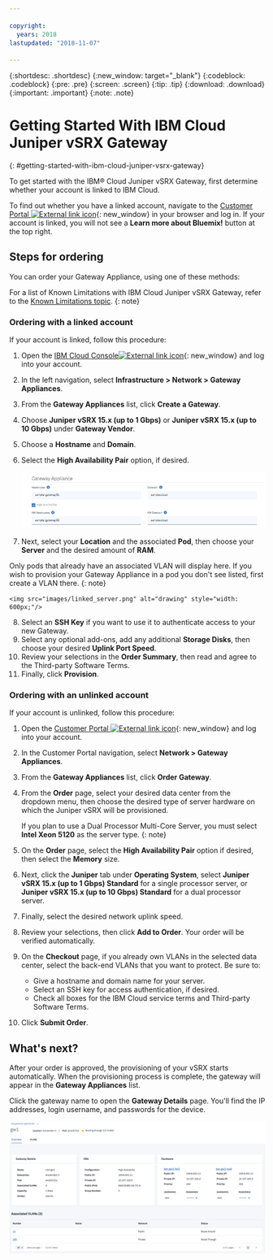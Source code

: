 ```yaml
---

copyright:
  years: 2018
lastupdated: "2018-11-07"

---
```


{:shortdesc: .shortdesc}
{:new_window: target="_blank"}
{:codeblock: .codeblock}
{:pre: .pre}
{:screen: .screen}
{:tip: .tip}
{:download: .download}
{:important: .important}
{:note: .note}

# Getting Started With IBM Cloud Juniper vSRX Gateway
{: #getting-started-with-ibm-cloud-juniper-vsrx-gateway}

To get started with the IBM® Cloud Juniper vSRX Gateway, first determine whether your account is linked to IBM Cloud.

To find out whether you have a linked account, navigate to the [Customer Portal ![External link icon](../../icons/launch-glyph.svg "External link icon")](https://control.softlayer.com/){: new_window} in your browser and log in. If your account is linked, you will not see a **Learn more about Bluemix!** button at the top right.

## Steps for ordering

You can order your Gateway Appliance, using one of these methods:

For a list of Known Limitations with IBM Cloud Juniper vSRX Gateway, refer to the [Known Limitations topic](/docs/infrastructure/vsrx?topic=vsrx-known-limitations-for-ibm-cloud-juniper-vsrx).
{: note}

### Ordering with a linked account
If your account is linked, follow this procedure:

1.	Open the [IBM Cloud Console![External link icon](../../icons/launch-glyph.svg "External link icon")](https://cloud.ibm.com/){: new_window} and log into your account.
2.	In the left navigation, select **Infrastructure > Network > Gateway Appliances**.
3.	From the **Gateway Appliances** list, click **Create a Gateway**.
4. Choose **Juniper vSRX 15.x (up to 1 Gbps)** or **Juniper vSRX 15.x (up to 10 Gbps)** under **Gateway Vendor**.
5. Choose a **Hostname** and **Domain**.
6. Select the **High Availability Pair** option, if desired.

	<img src="images/linked_order.png" alt="drawing" style="width: 700px;"/>

7. Next, select your **Location** and the associated **Pod**, then choose your **Server** and the desired amount of **RAM**.

  Only pods that already have an associated VLAN will display here. If you wish to provision your Gateway Appliance in a pod you don't see listed, first create a VLAN there.
  {: note}

	<img src="images/linked_server.png" alt="drawing" style="width: 600px;"/>

8. Select an **SSH Key** if you want to use it to authenticate access to your new Gateway.
9. Select any optional add-ons, add any additional **Storage Disks**, then choose your desired **Uplink Port Speed**.
10. Review your selections in the **Order Summary**, then read and agree to the Third-party Software Terms.
11. Finally, click **Provision**.

### Ordering with an unlinked account
If your account is unlinked, follow this procedure:

1.	Open the [Customer Portal ![External link icon](../../icons/launch-glyph.svg "External link icon")](https://control.softlayer.com/){: new_window} and log into your account.
2.	In the Customer Portal navigation, select **Network > Gateway Appliances**.
3.	From the **Gateway Appliances** list, click **Order Gateway**.
4.	From the **Order** page, select your desired data center from the dropdown menu, then choose the desired type of server hardware on which the Juniper vSRX will be provisioned.

	If you plan to use a Dual Processor Multi-Core Server, you must select **Intel Xeon 5120** as the server type.
  {: note}

5.	On the **Order** page, select the **High Availability Pair** option if desired, then select the **Memory** size.
6. 	Next, click the **Juniper** tab under **Operating System**, select **Juniper vSRX 15.x (up to 1 Gbps) Standard** for a single processor server, or **Juniper vSRX 15.x (up to 10 Gbps) Standard** for a dual processor server.
7. 	Finally, select the desired network uplink speed.
8.	Review your selections, then click **Add to Order**. Your order will be verified automatically.
9.	On the **Checkout** page, if you already own VLANs in the selected data center, select the back-end VLANs that you want to protect. Be sure to:
	* Give a hostname and domain name for your server.
	* Select an SSH key for access authentication, if desired.
	* Check all boxes for the IBM Cloud service terms and Third-party Software Terms.
10. Click **Submit Order**.

## What's next?
After your order is approved, the provisioning of your vSRX starts automatically. When the provisioning process is complete, the gateway will appear in the **Gateway Appliances** list.

Click the gateway name to open the **Gateway Details** page. You'll find the IP addresses, login username, and passwords for the device.

<img src="images/after_order.png" alt="drawing" style="width: 700px;"/>
